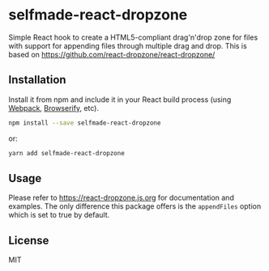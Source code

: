 # selfmade-react-dropzone

Simple React hook to create a HTML5-compliant drag'n'drop zone for files with support for appending files through multiple drag and drop. This is based on https://github.com/react-dropzone/react-dropzone/

## Installation

Install it from npm and include it in your React build process (using [Webpack](http://webpack.github.io/), [Browserify](http://browserify.org/), etc).

```bash
npm install --save selfmade-react-dropzone
```
or:
```bash
yarn add selfmade-react-dropzone
```

## Usage

Please refer to https://react-dropzone.js.org for documentation and examples. The only difference this package offers is the `appendFiles` option which is set to true by default.

## License

MIT
